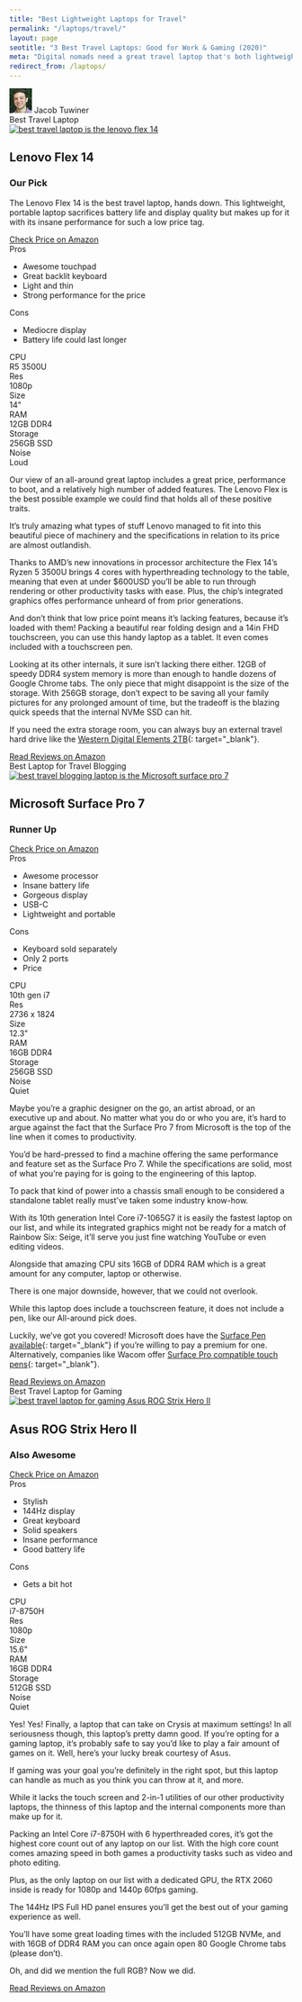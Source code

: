 ```yaml
---
title: "Best Lightweight Laptops for Travel" 
permalink: "/laptops/travel/"
layout: page
seotitle: "3 Best Travel Laptops: Good for Work & Gaming (2020)" 
meta: "Digital nomads need a great travel laptop that's both lightweight and powerful. After all, they're always on the move and rely on their laptop for income."
redirect_from: /laptops/
---
```


<div class="author-line">
	<img class="author-image" alt="written by jacob tuwiner" src="/img/profile/close.jpg" />
	<span>Jacob Tuwiner</span>
</div>

<div id="lenovo-flex-14" class="featured-info-box">
<span>Best Travel Laptop</span>
<div class="content">
<div class="img">
<a target="_blank" href="https://amzn.to/2LAEeS4"><img class="lazyload" alt="best travel laptop is the lenovo flex 14" data-src="/img/laptop/travel/lenovo-flex-14.jpg" /></a>
</div>
<div class="text">
<h2>Lenovo Flex 14</h2>
<h3>Our Pick</h3>
<p>The Lenovo Flex 14 is the best travel laptop, hands down. This lightweight, portable laptop sacrifices battery life and display quality but makes up for it with its insane performance for such a low price tag.</p>
<div class="btn btn-centered">
<a target="_blank" class="cta-button buy-button" href="https://amzn.to/2LAEeS4">Check Price on Amazon</a>
</div>
</div>
</div>
</div>
<section class="section-pros-cons">
  <div class="pros-cons-container">
    <div class="pros-container"> 
      <div class="pro-con-title">Pros</div> 
      <ul class="info-list"> 
        <li>Awesome touchpad</li> 
        <li>Great backlit keyboard</li> 
        <li>Light and thin</li> 
        <li>Strong performance for the price</li>
      </ul> 
    </div>
    <div class="cons-container"> 
      <div class="pro-con-title">Cons</div> 
      <ul class="info-list"> 
        <li>Mediocre display</li>
        <li>Battery life could last longer</li> 
      </ul> 
    </div>
  </div>
  <div class="tabs-container">
      <div class="tab-btn">
        <div class="tab-btn-title">
          <img class="lazyload tab-img" data-src="/img/icons/processor.png"/><span class="tab-btn-title-margin">CPU</span>
        </div>
        <div class="tab-btn-data">
          R5 3500U
        </div>
      </div>
      <div class="tab-btn">
        <div class="tab-btn-title">
          <img class="lazyload tab-img" data-src="/img/icons/resolution.png"/><span class="tab-btn-title-margin">Res</span>
        </div>
        <div class="tab-btn-data">
          1080p
        </div>
      </div>
      <div class="tab-btn">
        <div class="tab-btn-title">
          <img class="lazyload tab-img" data-src="/img/icons/screen-size.png"/><span class="tab-btn-title-margin">Size</span>
        </div>
        <div class="tab-btn-data">
          14"
        </div>
      </div>
    <div class="tab-btn">
        <div class="tab-btn-title">
          <img class="lazyload tab-img" data-src="/img/icons/ram-memory.png"/><span class="tab-btn-title-margin">RAM</span>
        </div>
        <div class="tab-btn-data">
          12GB DDR4
        </div>
      </div>
    <div class="tab-btn">
        <div class="tab-btn-title">
          <img class="lazyload tab-img" data-src="/img/icons/hard-drive.png"/><span class="tab-btn-title-margin">Storage</span>
        </div>
        <div class="tab-btn-data">
          256GB SSD
        </div>
      </div>
    <div class="tab-btn">
        <div class="tab-btn-title">
          <img class="lazyload tab-img" data-src="/img/icons/speaker.png"/><span class="tab-btn-title-margin">Noise</span>
        </div>
        <div class="tab-btn-data">
          Loud
        </div>
      </div>
  </div>    
</section> 

Our view of an all-around great laptop includes a great price, performance to boot, and a relatively high number of added features. The Lenovo Flex is the best possible example we could find that holds all of these positive traits.

It’s truly amazing what types of stuff Lenovo managed to fit into this beautiful piece of machinery and the specifications in relation to its price are almost outlandish.

Thanks to AMD’s new innovations in processor architecture the Flex 14’s Ryzen 5 3500U brings 4 cores with hyperthreading technology to the table, meaning that even at under $600USD you’ll be able to run through rendering or other productivity tasks with ease. Plus, the chip’s integrated graphics offes performance unheard of from prior generations.

And don’t think that low price point means it’s lacking features, because it’s loaded with them! Packing a beautiful rear folding design and a 14in FHD touchscreen, you can use this handy laptop as a tablet. It even comes included with a touchscreen pen.

Looking at its other internals, it sure isn’t lacking there either. 12GB of speedy DDR4 system memory is more than enough to handle dozens of Google Chrome tabs. The only piece that might disappoint is the size of the storage. With 256GB storage, don’t expect to be saving all your family pictures for any prolonged amount of time, but the tradeoff is the blazing quick speeds that the internal NVMe SSD can hit.

If you need the extra storage room, you can always buy an external travel hard drive like the [Western Digital Elements 2TB](https://amzn.to/38pbfdG){: target="_blank"}.

<div class="btn-center">
  <a target="_blank" class="big-button-center" href="https://amzn.to/2LAEeS4">Read Reviews on Amazon</a>
</div>

<div id="microsoft-surface-pro-7" class="featured-info-box">
<span>Best Laptop for Travel Blogging</span>
<div class="content">
<div class="img">
<a target="_blank" href="https://amzn.to/2P5fuU2"><img class="lazyload" alt="best travel blogging laptop is the Microsoft surface pro 7" data-src="/img/laptop/travel/surface-pro-7.jpg" /></a>
</div>
<div class="text">
<h2>Microsoft Surface Pro 7</h2>
<h3>Runner Up</h3>
<p><p>
<div class="btn btn-centered">
<a target="_blank" class="cta-button buy-button" href="https://amzn.to/2P5fuU2">Check Price on Amazon</a>
</div>
</div>
</div>
</div>
<section class="section-pros-cons">
  <div class="pros-cons-container">
    <div class="pros-container"> 
      <div class="pro-con-title">Pros</div> 
      <ul class="info-list"> 
        <li>Awesome processor</li> 
        <li>Insane battery life</li> 
        <li>Gorgeous display</li> 
        <li>USB-C</li>
        <li>Lightweight and portable</li>
      </ul> 
    </div>
    <div class="cons-container"> 
      <div class="pro-con-title">Cons</div> 
      <ul class="info-list"> 
        <li>Keyboard sold separately</li>
        <li>Only 2 ports</li>
        <li>Price</li> 
      </ul> 
    </div>
  </div>
  <div class="tabs-container">
      <div class="tab-btn">
        <div class="tab-btn-title">
          <img class="lazyload tab-img" data-src="/img/icons/processor.png"/><span class="tab-btn-title-margin">CPU</span>
        </div>
        <div class="tab-btn-data">
          10th gen i7
        </div>
      </div>
      <div class="tab-btn">
        <div class="tab-btn-title">
          <img class="lazyload tab-img" data-src="/img/icons/resolution.png"/><span class="tab-btn-title-margin">Res</span>
        </div>
        <div class="tab-btn-data">
          2736 x 1824
        </div>
      </div>
      <div class="tab-btn">
        <div class="tab-btn-title">
          <img class="lazyload tab-img" data-src="/img/icons/screen-size.png"/><span class="tab-btn-title-margin">Size</span>
        </div>
        <div class="tab-btn-data">
          12.3"
        </div>
      </div>
    <div class="tab-btn">
        <div class="tab-btn-title">
          <img class="lazyload tab-img" data-src="/img/icons/ram-memory.png"/><span class="tab-btn-title-margin">RAM</span>
        </div>
        <div class="tab-btn-data">
          16GB DDR4
        </div>
      </div>
    <div class="tab-btn">
        <div class="tab-btn-title">
          <img class="lazyload tab-img" data-src="/img/icons/hard-drive.png"/><span class="tab-btn-title-margin">Storage</span>
        </div>
        <div class="tab-btn-data">
          256GB SSD
        </div>
      </div>
    <div class="tab-btn">
        <div class="tab-btn-title">
          <img class="lazyload tab-img" data-src="/img/icons/speaker.png"/><span class="tab-btn-title-margin">Noise</span>
        </div>
        <div class="tab-btn-data">
          Quiet
        </div>
      </div>
  </div>    
</section> 

Maybe you’re a graphic designer on the go, an artist abroad, or an executive up and about. No matter what you do or who you are, it’s hard to argue against the fact that the Surface Pro 7 from Microsoft is the top of the line when it comes to productivity.

You’d be hard-pressed to find a machine offering the same performance and feature set as the Surface Pro 7. While the specifications are solid, most of what you’re paying for is going to the engineering of this laptop. 

To pack that kind of power into a chassis small enough to be considered a standalone tablet really must’ve taken some industry know-how. 

With its 10th generation Intel Core i7-1065G7 it is easily the fastest laptop on our list, and while its integrated graphics might not be ready for a match of Rainbow Six: Seige, it’ll serve you just fine watching YouTube or even editing videos. 

Alongside that amazing CPU sits 16GB of DDR4 RAM which is a great amount for any computer, laptop or otherwise.

There is one major downside, however, that we could not overlook. 

While this laptop does include a touchscreen feature, it does not include a pen, like our All-around pick does. 

Luckily, we’ve got you covered! Microsoft does have the [Surface Pen available](https://amzn.to/2RBIcgZ){: target="_blank"} if you’re willing to pay a premium for one. Alternatively, companies like Wacom offer [Surface Pro compatible touch pens](https://amzn.to/2qBjrqe){: target="_blank"}.

<div class="btn-center">
  <a target="_blank" class="big-button-center" href="https://amzn.to/2P5fuU2">Read Reviews on Amazon</a>
</div>

<div id="asus-rog-strix-hero-ii" class="featured-info-box">
<span>Best Travel Laptop for Gaming</span>
<div class="content">
<div class="img">
<a target="_blank" href="https://amzn.to/2E38Bwm"><img class="lazyload" alt="best travel laptop for gaming Asus ROG Strix Hero II" data-src="/img/laptop/travel/gaming-laptop.jpg" /></a>
</div>
<div class="text">
<h2>Asus ROG Strix Hero II</h2>
<h3>Also Awesome</h3>
<p><p>
<div class="btn btn-centered">
<a target="_blank" class="cta-button buy-button" href="https://amzn.to/2E38Bwm">Check Price on Amazon</a>
</div>
</div>
</div>
</div>
<section class="section-pros-cons">
  <div class="pros-cons-container">
    <div class="pros-container"> 
      <div class="pro-con-title">Pros</div> 
      <ul class="info-list"> 
        <li>Stylish</li> 
        <li>144Hz display</li> 
        <li>Great keyboard</li> 
        <li>Solid speakers</li>
        <li>Insane performance</li>
        <li>Good battery life</li>
      </ul> 
    </div>
    <div class="cons-container"> 
      <div class="pro-con-title">Cons</div> 
      <ul class="info-list"> 
        <li>Gets a bit hot</li>
      </ul> 
    </div>
  </div>
  <div class="tabs-container">
      <div class="tab-btn">
        <div class="tab-btn-title">
          <img class="lazyload tab-img" data-src="/img/icons/processor.png"/><span class="tab-btn-title-margin">CPU</span>
        </div>
        <div class="tab-btn-data">
         i7-8750H
        </div>
      </div>
      <div class="tab-btn">
        <div class="tab-btn-title">
          <img class="lazyload tab-img" data-src="/img/icons/resolution.png"/><span class="tab-btn-title-margin">Res</span>
        </div>
        <div class="tab-btn-data">
          1080p
        </div>
      </div>
      <div class="tab-btn">
        <div class="tab-btn-title">
          <img class="lazyload tab-img" data-src="/img/icons/screen-size.png"/><span class="tab-btn-title-margin">Size</span>
        </div>
        <div class="tab-btn-data">
          15.6"
        </div>
      </div>
    <div class="tab-btn">
        <div class="tab-btn-title">
          <img class="lazyload tab-img" data-src="/img/icons/ram-memory.png"/><span class="tab-btn-title-margin">RAM</span>
        </div>
        <div class="tab-btn-data">
          16GB DDR4
        </div>
      </div>
    <div class="tab-btn">
        <div class="tab-btn-title">
          <img class="lazyload tab-img" data-src="/img/icons/hard-drive.png"/><span class="tab-btn-title-margin">Storage</span>
        </div>
        <div class="tab-btn-data">
          512GB SSD
        </div>
      </div>
    <div class="tab-btn">
        <div class="tab-btn-title">
          <img class="lazyload tab-img" data-src="/img/icons/speaker.png"/><span class="tab-btn-title-margin">Noise</span>
        </div>
        <div class="tab-btn-data">
          Quiet
        </div>
      </div>
  </div>    
</section>

Yes! Yes! Finally, a laptop that can take on Crysis at maximum settings! In all seriousness though, this laptop’s pretty damn good. If you’re opting for a gaming laptop, it’s probably safe to say you’d like to play a fair amount of games on it. Well, here’s your lucky break courtesy of Asus.

If gaming was your goal you’re definitely in the right spot, but this laptop can handle as much as you think you can throw at it, and more. 

While it lacks the touch screen and 2-in-1 utilities of our other productivity laptops, the thinness of this laptop and the internal components more than make up for it.

Packing an Intel Core i7-8750H with 6 hyperthreaded cores, it’s got the highest core count out of any laptop on our list. With the high core count comes amazing speed in both games a productivity tasks such as video and photo editing. 

Plus, as the only laptop on our list with a dedicated GPU, the RTX 2060 inside is ready for 1080p and 1440p 60fps gaming.

The 144Hz IPS Full HD panel ensures you’ll get the best out of your gaming experience as well. 

You’ll have some great loading times with the included 512GB NVMe, and with 16GB of DDR4 RAM you can once again open 80 Google Chrome tabs (please don’t).

Oh, and did we mention the full RGB? Now we did.

<div class="btn-center">
  <a target="_blank" class="big-button-center" href="https://amzn.to/2E38Bwm">Read Reviews on Amazon</a>
</div>

